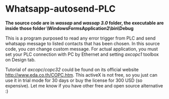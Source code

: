 # Whatsapp-autosend-PLC

**The source code are in *wassap* and *wassap 3.0* folder, the executable are inside those folder \WindowsFormsApplication2\bin\Debug**

This is a program purposed to read any error trigger from PLC and send whatsapp message to listed contacts that has been chosen. In this source code, you *can* change custom message. For actual application, you must set your PLC connection with PC by Ethernet and setting *axcopc1* toolbox on Design tab.

Tutorial of *axcopc*/*copc32* could be found on its official website http://www.eda.co.th/COPC.htm. This activeX is not free, so you just can use it in trial mode for 30 days or buy the license for 300 USD (so expensive). Let me know if you have other free and open source alternative :)
